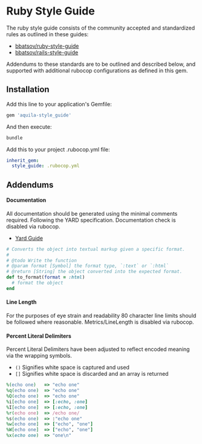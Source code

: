 # Ruby Style Guide
The ruby style guide consists of the community accepted and standardized rules as outlined in these guides:
 - [bbatsov/ruby-style-guide](https://github.com/bbatsov/ruby-style-guide)
 - [bbatsov/rails-style-guide](https://github.com/bbatsov/rails-style-guide)

Addendums to these standards are to be outlined and described below, and supported with additional rubocop configurations as defined in this gem.

## Installation

Add this line to your application's Gemfile:

```ruby
gem 'aquila-style_guide'
```

And then execute:
```bash
bundle
```

Add this to your project .rubocop.yml file:

```yml
inherit_gem:
  style_guide: .rubocop.yml
```
## Addendums
#### Documentation
All documentation should be generated using the minimal comments required. Following the YARD specification. Documentation check is disabled via rubocop.

 - [Yard Guide](http://www.rubydoc.info/gems/yard/file/docs/GettingStarted.md)
```ruby
# Converts the object into textual markup given a specific format.
#
# @todo Write the function
# @param format [Symbol] the format type, `:text` or `:html`
# @return [String] the object converted into the expected format.
def to_format(format = :html)
  # format the object
end
```

#### Line Length
For the purposes of eye strain and readability 80 character line limits should be followed where reasonable. Metrics/LineLength is disabled via rubocop.

#### Percent Literal Delimiters
Percent Literal Delimiters have been adjusted to reflect encoded meaning via the wrapping symbols.
 - `()` Signifies white space is captured and used
 - `[]` Signifies white space is discarded and an array is returned
```ruby
%(echo one)   => "echo one"
%q(echo one)  => "echo one"
%Q(echo one)  => "echo one"
%i[echo one]  => [:echo, :one]
%I[echo one]  => [:echo, :one]
%r(echo one)  => /echo one/
%s(echo one)  => :"echo one"
%w[echo one]  => ["echo", "one"]
%W[echo one]  => ["echo", "one"]
%x(echo one)  => "one\n"
```

